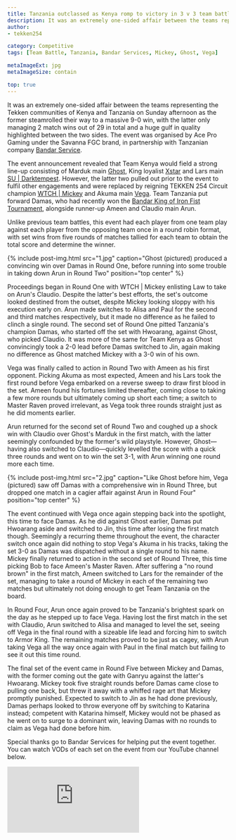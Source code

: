 ```yaml
---
title: Tanzania outclassed as Kenya romp to victory in 3 v 3 team battle
description: It was an extremely one-sided affair between the teams representing the Tekken communities of Kenya and Tanzania as the former steamrolled their way to a massive 9-0 win.
author:
- tekken254

category: Competitive
tags: [Team Battle, Tanzania, Bandar Services, Mickey, Ghost, Vega]

metaImageExt: jpg
metaImageSize: contain

top: true
---
```

<p>It was an extremely one-sided affair between the teams representing the Tekken communities of Kenya and Tanzania on Sunday afternoon as the former steamrolled their way to a massive 9-0 win, with the latter only managing 2 match wins out of 29 in total and a huge gulf in quality highlighted between the two sides. The event was organised by Ace Pro Gaming under the Savanna FGC brand, in partnership with Tanzanian company <a href="https://www.bandarservice.com/" target="_blank">Bandar Service</a>.</p>

<p>The event announcement revealed that Team Kenya would field a strong line-up consisting of Marduk main <a href="/circuit/tekken/profile.html?id=9712294" target="_blank">Ghost</a>, King loyalist <a href="/circuit/tekken/profile.html?id=4183920" target="_blank">Xstar</a> and Lars main <a href="/circuit/tekken/profile.html?id=0749083" target="_blank">SU | Darktempest</a>. However, the latter two pulled out prior to the event to fulfil other engagements and were replaced by reigning TEKKEN 254 Circuit champion <a href="/circuit/tekken/profile.html?id=2907096" target="_blank">WTCH | Mickey</a> and Akuma main <a href="/circuit/tekken/profile.html?id=7167649" target="_blank">Vega</a>. Team Tanzania put forward Damas, who had recently won the <a href="https://www.youtube.com/watch?v=T58c6GgCi1g" target="_blank">Bandar King of Iron Fist Tournament</a>, alongside runner-up Ameen and Claudio main Arun.</p>

<p>Unlike previous team battles, this event had each player from one team play against each player from the opposing team once in a round robin format, with set wins from five rounds of matches tallied for each team to obtain the total score and determine the winner.</p>

<section>
    {% include post-img.html src="1.jpg" caption="Ghost (pictured) produced a convincing win over Damas in Round One, before running into some trouble in taking down Arun in Round Two" position="top center" %}
    <p>Proceedings began in Round One with WTCH | Mickey enlisting Law to take on Arun's Claudio. Despite the latter's best efforts, the set's outcome looked destined from the outset, despite Mickey looking sloppy with his execution early on. Arun made switches to Alisa and Paul for the second and third matches respectively, but it made no difference as he failed to clinch a single round. The second set of Round One pitted Tanzania's champion Damas, who started off the set with Hwoarang, against Ghost, who picked Claudio. It was more of the same for Team Kenya as Ghost convincingly took a 2-0 lead before Damas switched to Jin, again making no difference as Ghost matched Mickey with a 3-0 win of his own.</p>
    <p>Vega was finally called to action in Round Two with Ameen as his first opponent. Picking Akuma as most expected, Ameen and his Lars took the first round before Vega embarked on a reverse sweep to draw first blood in the set. Ameen found his fortunes limited thereafter, coming close to taking a few more rounds but ultimately coming up short each time; a switch to Master Raven proved irrelevant, as Vega took three rounds straight just as he did moments earlier.</p>
    <p>Arun returned for the second set of Round Two and coughed up a shock win with Claudio over Ghost's Marduk in the first match, with the latter seemingly confounded by the former's wild playstyle. However, Ghost&mdash;having also switched to Claudio&mdash;quickly levelled the score with a quick three rounds and went on to win the set 3-1, with Arun winning one round more each time.</p>
</section>

<section>
    {% include post-img.html src="2.jpg" caption="Like Ghost before him, Vega (pictured) saw off Damas with a comprehensive win in Round Three, but dropped one match in a cagier affair against Arun in Round Four" position="top center" %}
    <p>The event continued with Vega once again stepping back into the spotlight, this time to face Damas. As he did against Ghost earlier, Damas put Hwoarang aside and switched to Jin, this time after losing the first match though. Seemingly a recurring theme throughout the event, the character switch once again did nothing to stop Vega's Akuma in his tracks, taking the set 3-0 as Damas was dispatched without a single round to his name. Mickey finally returned to action in the second set of Round Three, this time picking Bob to face Ameen's Master Raven. After suffering a "no round brown" in the first match, Ameen switched to Lars for the remainder of the set, managing to take a round of Mickey in each of the remaining two matches but ultimately not doing enough to get Team Tanzania on the board.</p>
    <p>In Round Four, Arun once again proved to be Tanzania's brightest spark on the day as he stepped up to face Vega. Having lost the first match in the set with Claudio, Arun switched to Alisa and managed to level the set, seeing off Vega in the final round with a sizeable life lead and forcing him to switch to Armor King. The remaining matches proved to be just as cagey, with Arun taking Vega all the way once again with Paul in the final match but failing to see it out this time round.</p>
    <p>The final set of the event came in Round Five between Mickey and Damas, with the former coming out the gate with Ganryu against the latter's Hwoarang. Mickey took five straight rounds before Damas came close to pulling one back, but threw it away with a whiffed rage art that Mickey promptly punished. Expected to switch to Jin as he had done previously, Damas perhaps looked to throw everyone off by switching to Katarina instead; competent with Katarina himself, Mickey would not be phased as he went on to surge to a dominant win, leaving Damas with no rounds to claim as Vega had done before him.</p>
</section>

<aside>
    <p>Special thanks go to Bandar Services for helping put the event together. You can watch VODs of each set on the event from our YouTube channel below.</p>
    <div class="video-container d-flex justify-content-center mb-3">
        <iframe class="video-showcase" src="https://www.youtube.com/embed/videoseries?list=PLywPefEOxPcOefdh3RgN3DsnGlQ4yIsXp" frameborder="0" allow="autoplay; encrypted-media" allowfullscreen></iframe>
    </div>
<aside>